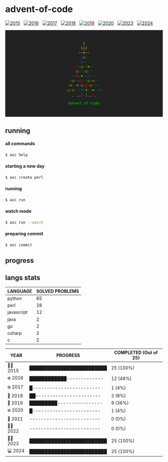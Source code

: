 # advent-of-code

[![2015](https://github.com/matheusaraujo/advent-of-code/actions/workflows/2015.yaml/badge.svg)](https://github.com/matheusaraujo/advent-of-code/actions/workflows/2015.yaml) &nbsp;
[![2016](https://github.com/matheusaraujo/advent-of-code/actions/workflows/2016.yaml/badge.svg)](https://github.com/matheusaraujo/advent-of-code/actions/workflows/2016.yaml) &nbsp;
[![2017](https://github.com/matheusaraujo/advent-of-code/actions/workflows/2017.yaml/badge.svg)](https://github.com/matheusaraujo/advent-of-code/actions/workflows/2017.yaml) &nbsp;
[![2018](https://github.com/matheusaraujo/advent-of-code/actions/workflows/2018.yaml/badge.svg)](https://github.com/matheusaraujo/advent-of-code/actions/workflows/2018.yaml) &nbsp;
[![2019](https://github.com/matheusaraujo/advent-of-code/actions/workflows/2019.yaml/badge.svg)](https://github.com/matheusaraujo/advent-of-code/actions/workflows/2019.yaml) &nbsp;
[![2020](https://github.com/matheusaraujo/advent-of-code/actions/workflows/2020.yaml/badge.svg)](https://github.com/matheusaraujo/advent-of-code/actions/workflows/2020.yaml) &nbsp;
[![2023](https://github.com/matheusaraujo/advent-of-code/actions/workflows/2023.yaml/badge.svg)](https://github.com/matheusaraujo/advent-of-code/actions/workflows/2023.yaml) &nbsp;
[![2024](https://github.com/matheusaraujo/advent-of-code/actions/workflows/2024.yaml/badge.svg)](https://github.com/matheusaraujo/advent-of-code/actions/workflows/2024.yaml)

![AOC](docs/logo.png)

## running

#### all commands
```bash
$ aoc help
```
#### starting a new day
```bash
$ aoc create perl
```

#### running
```bash
$ aoc run
```

#### watch mode
```bash
$ aoc run --watch
```

#### preparing commit
```bash
$ aoc commit
```

## progress


## langs stats
<!-- langs-stats-begin -->
| LANGUAGE   | SOLVED PROBLEMS |
|------------|----------------|
| python | 65 |
| perl | 28 |
| javascript | 12 |
| java | 2 |
| go | 2 |
| csharp | 2 |
| c | 2 |
<!-- lang-stats-end -->
<!-- progress-begin -->

| YEAR          | PROGRESS                      | COMPLETED (Out of 25) |
|---------------|-------------------------------|-----------------------|
| 🧑‍🎄 2015 | █████████████████████████ | 25 (100%) |
| ❄️ 2016 | ████████████------------- | 12 (48%) |
| ❄️ 2017 | █------------------------ | 1 (4%) |
| 🎅 2018 | ██----------------------- | 2 (8%) |
| 🎉 2019 | █████████---------------- | 9 (36%) |
| ❄️ 2020 | █------------------------ | 1 (4%) |
| 🎅 2021 | ------------------------- | 0 (0%) |
| 🧑‍🎄 2022 | ------------------------- | 0 (0%) |
| 👨‍💻 2023 | █████████████████████████ | 25 (100%) |
| 💻 2024 | █████████████████████████ | 25 (100%) |
<!-- progress-end -->
